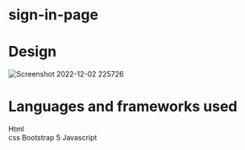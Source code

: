 # sign-in-page
# Design
![Screenshot 2022-12-02 225726](https://user-images.githubusercontent.com/54191980/205397751-23cb2201-c33b-415c-8ccb-ecc590f3246f.png)
# Languages and frameworks used
Html<br>
css
Bootstrap 5
Javascript
